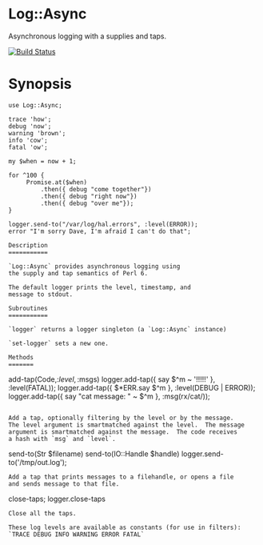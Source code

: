 Log::Async
==========
Asynchronous logging with a supplies and taps.

[![Build Status](https://travis-ci.org/bduggan/p6-log-async.svg)](https://travis-ci.org/bduggan/p6-log-async)

Synopsis
========

```
use Log::Async;

trace 'how';
debug 'now';
warning 'brown';
info 'cow';
fatal 'ow';

my $when = now + 1;

for ^100 {
     Promise.at($when)
         .then({ debug "come together"})
         .then({ debug "right now"})
         .then({ debug "over me"});
}

logger.send-to("/var/log/hal.errors", :level(ERROR));
error "I'm sorry Dave, I'm afraid I can't do that";

Description
===========

`Log::Async` provides asynchronous logging using
the supply and tap semantics of Perl 6.

The default logger prints the level, timestamp, and
message to stdout.

Subroutines
===========

`logger` returns a logger singleton (a `Log::Async` instance)

`set-logger` sets a new one.

Methods
=======

```
add-tap(Code,:$level,:$msgs)
logger.add-tap({ say $^m<msg> ~ '!!!!!' }, :level(FATAL));
logger.add-tap({ $\*ERR.say $^m<msg> }, :level(DEBUG | ERROR));
logger.add-tap({ say "cat message: " ~ $^m<msg> }, :msg(rx/cat/));
```

Add a tap, optionally filtering by the level or by the message.
The level argument is smartmatched against the level.  The message
argument is smartmatched against the message.  The code receives
a hash with `msg` and `level`.

```
send-to(Str $filename)
send-to(IO::Handle $handle)
logger.send-to('/tmp/out.log');
```
Add a tap that prints messages to a filehandle, or opens a file
and sends message to that file.

```
close-taps;
logger.close-taps
```
Close all the taps.

These log levels are available as constants (for use in filters):
`TRACE DEBUG INFO WARNING ERROR FATAL`

